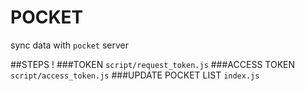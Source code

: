 # POCKET
sync data with `pocket` server

##STEPS !
###TOKEN
`script/request_token.js`
###ACCESS TOKEN
`script/access_token.js`
###UPDATE POCKET LIST 
`index.js`
